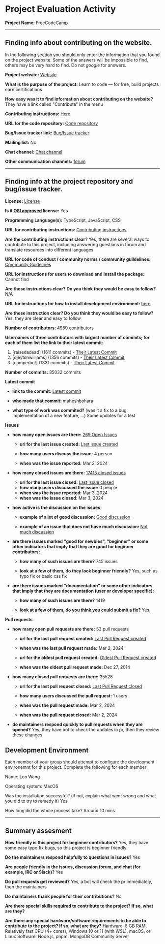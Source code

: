 # Project Evaluation Activity



__Project Name:__  FreeCodeCamp


---

## Finding info about contributing on the website.

In the following section you should only enter the information that you
found on the project website. Some of the answers will be impossible to find, others
may be very hard to find. Do not _google_ for answers.

__Project website:__ [Website](https://www.freecodecamp.org/)


__What is the purpose of the project:__ Learn to code — for free, build projects
earn certifications


__How easy was it to find information about contributing on the website?__ They have a link called "Contribute" in the menu


__Contributing instructions:__ [Here](https://contribute.freecodecamp.org/#/    ) 

__URL for the code repository:__ [Code repository](https://github.com/freeCodeCamp/freeCodeCamp)

__Bug/Issue tracker link:__ [Bug/Issue tracker](https://github.com/freeCodeCamp/freeCodeCamp/issues)

__Mailing list:__ No

__Chat channel:__ [Chat channel](https://discord.com/invite/PRyKn3Vbay)

__Other communication channels:__ [forum](https://forum.freecodecamp.org/)


---

## Finding info at the project repository and bug/issue tracker.

__License:__ [License](https://github.com/freeCodeCamp/freeCodeCamp/blob/main/LICENSE.md)

__Is it [OSI approved](https://opensource.org/licenses/alphabetical) license:__ Yes

__Programming Language(s):__ TypeScript, JavaScript, CSS

__URL for contributing instructions:__ [Contributing instructions](https://contribute.freecodecamp.org/#/)

__Are the contributing instructions clear?__ Yes, there are several ways to contribute to this project, including answering questions in forum and translate resources into different languages


__URL for code of conduct / community norms / community guildelines:__ [Community Guidelines](https://www.freecodecamp.org/news/code-of-conduct)

__URL for instructions for users to download and install the package:__  Cannot find


__Are these instructions clear? Do you think they would be easy to follow?__ N/A


__URL for instructions for how to install development environment:__ [here](https://contribute.freecodecamp.org/#/how-to-setup-freecodecamp-locally)


__Are these instruction clear? Do you think they would be easy to follow?__ Yes, they are clear and easy to follow


__Number of contributors:__ 4959 contributors


__Usernames of three contributors with largest number of commits; for
each of them list the link to their latest commit__:

1. [raisedadead] (1611 commits) - [Their Latest Commit](https://github.com/freeCodeCamp/freeCodeCamp/commit/652b7711c16ebe73352acfc295eee57eb30aea92)
1. [ojeytonwilliams] (1356 commits) - [Their Latest Commit](https://github.com/freeCodeCamp/freeCodeCamp/commit/c77a1c622f64b74482ce6c2285863d2d1d519f6c)
1. [camperbot] (1331 commits) - [Their Latest Commit](https://github.com/freeCodeCamp/freeCodeCamp/commit/5b56bbd1ff812002f7533ee23791dacd800a6bc4)


__Number of commits:__ 35032 commits

__Latest commit__ 

- __link to the commit:__ [Latest commit](https://github.com/freeCodeCamp/freeCodeCamp/commit/89647a59861e1a6d6d53471f5735f634d6189bd6)

- __who made that commit:__ maheshbohara

- __what type of work was commited?__ (was it a fix to a bug, implementation of a new feature, ...) Some updates for a test


__Issues__

- __how many open issues are there:__ [269 Open Issues](https://github.com/freeCodeCamp/freeCodeCamp/issues)

    - __url for the last issue created:__ [Last issue created](https://github.com/freeCodeCamp/freeCodeCamp/issues/53962)

    - __how many users discuss the issue:__ 4 person
    
    - __when was the issue reported:__ Mar 2, 2024
    

- __how many closed issues are there:__ [17415 closed issues](https://github.com/freeCodeCamp/freeCodeCamp/issues?q=is%3Aissue+is%3Aclosed)
    - __url for the last issue closed:__ [Last issue closed](https://github.com/freeCodeCamp/freeCodeCamp/issues/53964)
    - __how many users discussed the issue:__ 0 people
    - __when was the issue reported:__ Mar 3, 2024
    - __when was the issue closed:__ Mar 3, 2024

- __how active is the discussion on the issues:__ 

    - __example of a lot of good discussion:__ [Good discussion](https://github.com/freeCodeCamp/freeCodeCamp/issues/42256)
    
    - __example of an issue that does not have much discussion:__ [Not much discussion](https://github.com/freeCodeCamp/freeCodeCamp/issues/53898)



- __are there issues marked "good for newbies", "beginner" or some other indicators that imply that they are good for beginner contributors:__ 

    - __how many of such issues are there?__ 745 issues
    
    - __look at a few of them, do they look beginner friendly?__ Yes, such as typo fix or basic css fix



- __are there issues marked "documentation" or some other indicators that imply that they are documentation (user or developer specific):__ 

    - __how many of such issues are there?__ 1419
    
    - __look at a few of them, do you think you could submit a fix?__ Yes, 



__Pull requests__

- __how many open pull requests are there:__ 53 pull requests

    - __url for the last pull request created:__ [Last Pull Request created](https://github.com/freeCodeCamp/freeCodeCamp/pull/53963)
    
    - __when was the last pull request made:__ Mar 2, 2024

    - __url for the oldest pull request created:__ [Oldest Pull Request created](https://github.com/freeCodeCamp/freeCodeCamp/pull/2)
    
    - __when was the oldest pull request made:__ Dec 27, 2014

- __how many closed pull requests are there:__ 35528

    - __url for the last pull request closed:__ [Last Pull Request closed](https://github.com/freeCodeCamp/freeCodeCamp/pull/53960/files)
    
    - __how many users discussed the pull request:__ 1 users
    
    - __when was the pull request made:__  Mar 2, 2024
    
    - __when was the pull request closed:__ Mar 2, 2024
    

- __do maintainers respond quickly to pull requests when they are opened?__ Yes, they have bot to check the updates in pr, then they review these changes


## Development Environment 

Each member of your group should attempt to configure the development environemnt 
for this project. Complete the following for each member:

Name: Leo Wang

Operating system: MacOS

Was the installation successful? (if not, explain what went wrong and 
what you did to try to remedy it) Yes

How long did the whole process take? Around 10 mins


---


## Summary assesment
__How friendly is this project for beginner contributors?__ Yes, they have some easy typo fix bugs, so this project is beginner friendly




__Do the maintainers respond helpfully to questions in issues?__ Yes



__Are people friendly in the issues, discussion forum, and chat (for example, IRC or Slack)?__ Yes




__Do pull requests get reviewed?__ Yes, a bot will check the pr immediately, then the maintainers



__Do maintainers thank people for their contributions?__ No



__Are there special skills required to contribute to the project? If so, what are they?__



__Are there any special hardware/software requirements to be able to contribute to the project? If so, what are they?__
Hardware: 8 GB RAM, Relatively fast CPU (4+ cores), Windows 10 or 11 (with WSL), macOS, or Linux
Software: Node.js, pnpm, MongoDB Community Server
